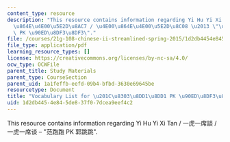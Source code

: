 ```yaml
---
content_type: resource
description: "This resource contains information regarding Yi Hu Yi Xi Tan / \u4E00\
  \u864E\u4E00\u5E2D\u8AC7 / \u4E00\u864E\u4E00\u5E2D\u8C08 \u2013 \"\u8303\u8DD1\u8DD1\
  \ PK \u90ED\u8DF3\u8DF3\"."
file: /courses/21g-108-chinese-ii-streamlined-spring-2015/1d2db4454e845de837f07dcea9eef4c2_MIT21G_108S15_Vocabulary.pdf
file_type: application/pdf
learning_resource_types: []
license: https://creativecommons.org/licenses/by-nc-sa/4.0/
ocw_type: OCWFile
parent_title: Study Materials
parent_type: CourseSection
parent_uid: 1a1feffb-eefd-09b4-bfbd-3630e69645be
resourcetype: Document
title: "Vocabulary List for \u201C\u8303\u8DD1\u8DD1 PK \u90ED\u8DF3\u8DF3\u201D "
uid: 1d2db445-4e84-5de8-37f0-7dcea9eef4c2
---
```

This resource contains information regarding Yi Hu Yi Xi Tan / 一虎一席談 / 一虎一席谈 – "范跑跑 PK 郭跳跳".